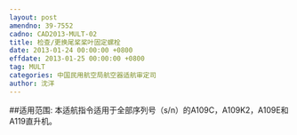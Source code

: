 ```yaml
---
layout: post
amendno: 39-7552
cadno: CAD2013-MULT-02
title: 检查/更换尾桨桨叶固定螺栓
date: 2013-01-24 00:00:00 +0800
effdate: 2013-01-25 00:00:00 +0800
tag: MULT
categories: 中国民用航空局航空器适航审定司
author: 沈洋
---
```


##适用范围:
本适航指令适用于全部序列号（s/n）的A109C，A109K2，A109E和A119直升机。

